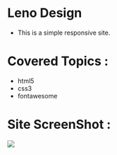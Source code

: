 # Leno Design
- This is a simple responsive site.
# Covered Topics :
- html5
- css3
- fontawesome

# Site ScreenShot :
![](Leon-Template-One.png)
